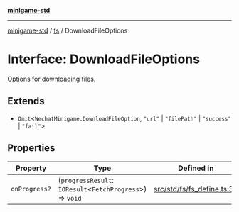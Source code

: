[**minigame-std**](../../../README.md)

***

[minigame-std](../../../README.md) / [fs](../README.md) / DownloadFileOptions

# Interface: DownloadFileOptions

Options for downloading files.

## Extends

- `Omit`\<`WechatMinigame.DownloadFileOption`, `"url"` \| `"filePath"` \| `"success"` \| `"fail"`\>

## Properties

| Property | Type | Defined in |
| ------ | ------ | ------ |
| `onProgress?` | (`progressResult`: `IOResult`\<`FetchProgress`\>) => `void` | [src/std/fs/fs\_define.ts:35](https://github.com/JiangJie/minigame-std/blob/eeac001add8ab13d21bab6e48cf53f07cd0a9aad/src/std/fs/fs_define.ts#L35) |
